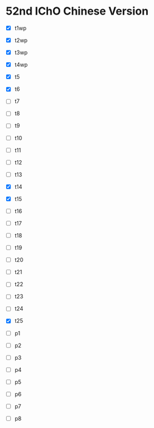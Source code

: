 # 52nd IChO Chinese Version

- [x] t1wp
- [x] t2wp
- [x] t3wp
- [x] t4wp
- [x] t5
- [x] t6
- [ ] t7
- [ ] t8
- [ ] t9
- [ ] t10
- [ ] t11
- [ ] t12
- [ ] t13
- [x] t14
- [x] t15
- [ ] t16
- [ ] t17
- [ ] t18
- [ ] t19
- [ ] t20
- [ ] t21
- [ ] t22
- [ ] t23
- [ ] t24
- [x] t25

- [ ] p1
- [ ] p2
- [ ] p3
- [ ] p4
- [ ] p5
- [ ] p6
- [ ] p7
- [ ] p8
